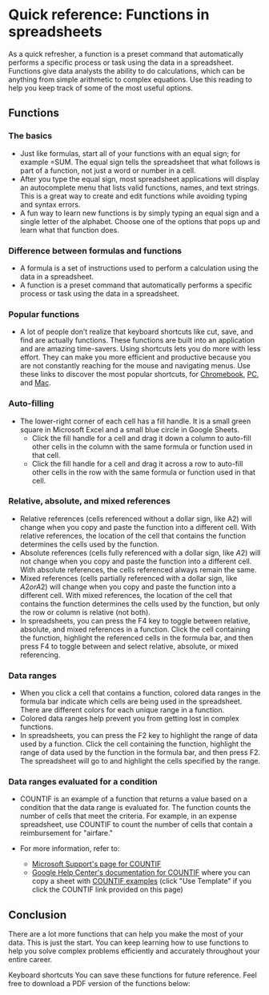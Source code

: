 # Quick reference: Functions in spreadsheets

As a quick refresher, a function is a preset command that automatically performs a specific process or task using the data in a spreadsheet. Functions give data analysts the ability to do calculations, which can be anything from simple arithmetic to complex equations. Use this reading to help you keep track of some of the most useful options.

## Functions

### The basics

- Just like formulas, start all of your functions with an equal sign; for example =SUM. The equal sign tells the spreadsheet that what follows is part of a function, not just a word or number in a cell.
- After you type the equal sign, most spreadsheet applications will display an autocomplete menu that lists valid functions, names, and text strings. This is a great way to create and edit functions while avoiding typing and syntax errors.
- A fun way to learn new functions is by simply typing an equal sign and a single letter of the alphabet. Choose one of the options that pops up and learn what that function does.

### Difference between formulas and functions

- A formula is a set of instructions used to perform a calculation using the data in a spreadsheet.
- A function is a preset command that automatically performs a specific process or task using the data in a spreadsheet.

### Popular functions

- A lot of people don’t realize that keyboard shortcuts like cut, save, and find are actually functions. These functions are built into an application and are amazing time-savers. Using shortcuts lets you do more with less effort. They can make you more efficient and productive because you are not constantly reaching for the mouse and navigating menus. Use these links to discover the most popular shortcuts, for [Chromebook](https://support.google.com/chromebook/answer/183101?hl=en), [PC](https://support.microsoft.com/en-us/windows/keyboard-shortcuts-in-windows-dcc61a57-8ff0-cffe-9796-cb9706c75eec), and [Mac](https://support.apple.com/en-us/HT201236).

### Auto-filling

- The lower-right corner of each cell has a fill handle. It is a small green square in Microsoft Excel and a small blue circle in Google Sheets.
  - Click the fill handle for a cell and drag it down a column to auto-fill other cells in the column with the same formula or function used in that cell.
  - Click the fill handle for a cell and drag it across a row to auto-fill other cells in the row with the same formula or function used in that cell.

### Relative, absolute, and mixed references

- Relative references (cells referenced without a dollar sign, like A2) will change when you copy and paste the function into a different cell. With relative references, the location of the cell that contains the function determines the cells used by the function.
- Absolute references (cells fully referenced with a dollar sign, like $A$2) will not change when you copy and paste the function into a different cell. With absolute references, the cells referenced always remain the same.
- Mixed references (cells partially referenced with a dollar sign, like $A2 or A$2) will change when you copy and paste the function into a different cell. With mixed references, the location of the cell that contains the function determines the cells used by the function, but only the row or column is relative (not both).
- In spreadsheets, you can press the F4 key to toggle between relative, absolute, and mixed references in a function. Click the cell containing the function, highlight the referenced cells in the formula bar, and then press F4 to toggle between and select relative, absolute, or mixed referencing.  

### Data ranges

- When you click a cell that contains a function, colored data ranges in the formula bar indicate which cells are being used in the spreadsheet. There are different colors for each unique range in a function.
- Colored data ranges help prevent you from getting lost in complex functions.
- In spreadsheets, you can press the F2 key to highlight the range of data used by a function. Click the cell containing the function, highlight the range of data used by the function in the formula bar, and then press F2. The spreadsheet will go to and highlight the cells specified by the range.

### Data ranges evaluated for a condition

- COUNTIF is an example of a function that returns a value based on a condition that the data range is evaluated for. The function counts the number of cells that meet the criteria. For example, in an expense spreadsheet, use COUNTIF to count the number of cells that contain a reimbursement for "airfare."

- For more information, refer to:
  - [Microsoft Support's page for COUNTIF](https://support.microsoft.com/en-us/office/countif-function-e0de10c6-f885-4e71-abb4-1f464816df34)
  - [Google Help Center's documentation for COUNTIF](https://support.google.com/docs/answer/3093480?hl=en)
 where you can copy a sheet with [COUNTIF examples](https://docs.google.com/spreadsheets/d/1PYoKCYZAkWSaMBsiTyvxZzCCt2WQ-QKOC763RWHMB7c/template/preview) (click "Use Template" if you click the COUNTIF link provided on this page)

## Conclusion

There are a lot more functions that can help you make the most of your data. This is just the start. You can keep learning how to use functions to help you solve complex problems efficiently and accurately throughout your entire career.

Keyboard shortcuts
You can save these functions for future reference. Feel free to download a PDF version of the functions below:

